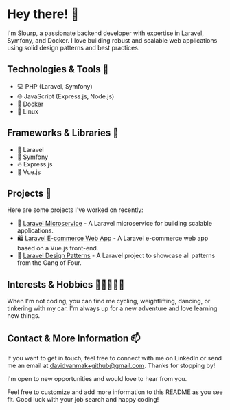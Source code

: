 # Hey there! 👋

I'm Slourp, a passionate backend developer with expertise in Laravel, Symfony, and Docker. I love building robust and scalable web applications using solid design patterns and best practices.

## Technologies & Tools 🚀

- 💻 PHP (Laravel, Symfony)
- 🌐 JavaScript (Express.js, Node.js)
- 🐳 Docker
- 🐧 Linux

## Frameworks & Libraries 🔧

- 🎉 Laravel
- 🌟 Symfony
- 🔥 Express.js
- 🌈 Vue.js

## Projects 🔨

Here are some projects I've worked on recently:

- 🚀 [Laravel Microservice](https://github.com/Slourp/laravel_microservice) - A Laravel microservice for building scalable applications.
- 🛍️ [Laravel E-commerce Web App](https://github.com/Slourp/laravel_ecommerce_vue) - A Laravel e-commerce web app based on a Vue.js front-end.
- 🎨 [Laravel Design Patterns](https://github.com/Slourp/laravel_design_patterns) - A Laravel project to showcase all patterns from the Gang of Four.

## Interests & Hobbies 🚴‍♂️💪💃🔧

When I'm not coding, you can find me cycling, weightlifting, dancing, or tinkering with my car. I'm always up for a new adventure and love learning new things.

## Contact & More Information 📫

If you want to get in touch, feel free to connect with me on LinkedIn or send me an email at davidvanmak+github@gmail.com. Thanks for stopping by!

I'm open to new opportunities and would love to hear from you.

Feel free to customize and add more information to this README as you see fit. Good luck with your job search and happy coding!
